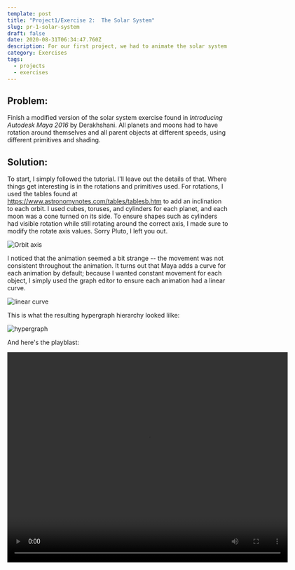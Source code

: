 ```yaml
---
template: post
title: "Project1/Exercise 2:  The Solar System"
slug: pr-1-solar-system
draft: false
date: 2020-08-31T06:34:47.760Z
description: For our first project, we had to animate the solar system.
category: Exercises
tags:
  - projects
  - exercises
---
```

## Problem:

Finish a modified version of the solar system exercise found in *Introducing Autodesk Maya 2016* by Derakhshani. All planets and moons had to have rotation around themselves and all parent objects at different speeds, using different primitives and shading.

## Solution:

To start, I simply followed the tutorial. I'll leave out the details of that. Where things get interesting is in the rotations and primitives used. For rotations, I used the tables found at <https://www.astronomynotes.com/tables/tablesb.htm> to add an inclination to each orbit. I used cubes, toruses, and cylinders for each planet, and each moon was a cone turned on its side. To ensure shapes such as cylinders had visible rotation while still rotating around the correct axis, I made sure to modify the rotate axis values. Sorry Pluto, I left you out.

![Orbit axis](/media/axis.png "Orbit axis")

I noticed that the animation seemed a bit strange -- the movement was not consistent throughout the animation. It turns out that Maya adds a curve for each animation by default; because I wanted constant movement for each object, I simply used the graph editor to ensure each animation had a linear curve.

![linear curve](/media/linear.png "linear curve")

This is what the resulting hypergraph hierarchy looked lilke:

![hypergraph](/media/hypergraph.png "hypergraphy hierarchy")

And here's the playblast:

<video width="640" height="480" controls>
  <source src="/media/playblast.mov" type="video/mp4">
</video>